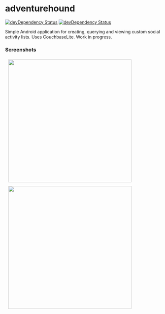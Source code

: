 # adventurehound
<a href="https://david-dm.org/tahcohcat/adventurehound/?type=dev"><img src="https://david-dm.org/tahcohcat/adventurehound.svg" alt="devDependency Status"></a>
<a href="https://david-dm.org/tahcohcat/adventurehound/?type=dev"><img src="https://david-dm.org/tahcohcat/adventurehound/dev-status.svg" alt="devDependency Status"></a>


Simple Android application for creating, querying and viewing custom social activity lists. Uses CouchbaseLite. Work in progress. 

### Screenshots

<a href="https://postimg.org/image/kpfxopwtx/"><img height="400" src="https://s10.postimg.org/b4wb1u7i1/Screenshot_2017_03_20_14_15_59.png" align="left" hspace="10" vspace="6"></a> <a href="https://postimg.org/image/ysdzp9jg7/"><img height="400" src="https://s23.postimg.org/z55dvg1q3/Screenshot_2017_03_20_14_13_38.png" align="left" hspace="10" vspace="6"></a>
